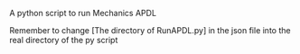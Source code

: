 A python script to run Mechanics APDL

Remember to change [The directory of RunAPDL.py] in the json file into the real directory of the py script
